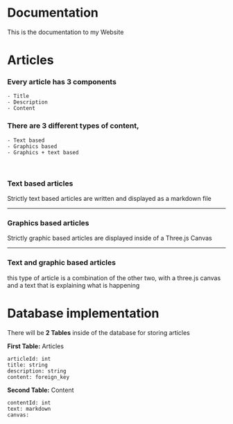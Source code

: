 # Documentation

This is the documentation to my Website

# Articles

### Every article has 3 components

    - Title 
    - Description
    - Content

### There are 3 different types of content,

    - Text based
    - Graphics based
    - Graphics + text based

<br>

### Text based articles

Strictly text based articles are written and displayed as a markdown file

<hr>

### Graphics based articles

Strictly graphic based articles are displayed inside of a Three.js Canvas

<hr>

### Text and graphic based articles

this type of article is a combination of the other two,
with a three.js canvas and a text that is explaining what is happening 


# Database implementation

There will be **2 Tables** inside of the database for storing articles 

**First Table:** Articles
    
    articleId: int
    title: string
    description: string
    content: foreign_key 

**Second Table:** Content

    contentId: int
    text: markdown
    canvas: 